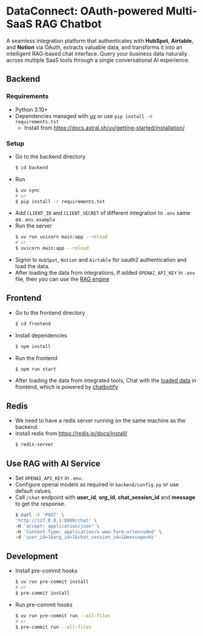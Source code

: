 # DataConnect: OAuth-powered Multi-SaaS RAG Chatbot

A seamless integration platform that authenticates with **HubSpot**, **Airtable**, and **Notion** via OAuth, extracts valuable data, and transforms it into an intelligent RAG-based chat interface. Query your business data naturally across multiple SaaS tools through a single conversational AI experience.

## Backend

### Requirements

- Python 3.10+
- Dependencies managed with [uv](https://docs.astral.sh/uv/) or use `pip install -r requirements.txt`
    - Install from https://docs.astral.sh/uv/getting-started/installation/

### Setup

- Go to the backend directory
    ```bash
    $ cd backend
    ```
- Run
    ```bash
    $ uv sync
    # or
    $ pip install -r requirements.txt
    ```
- Add `CLIENT_ID` and `CLIENT_SECRET` of different integration to `.env` same as `.env.example`
- Run the server
    ```bash
    $ uv run uvicorn main:app --reload
    # or
    $ uvicorn main:app --reload
    ```
- Signin to `HubSpot`, `Notion` and `Airtable` for oauth2 authentication and load the data.
- After loading the data from integrations, If added `OPENAI_API_KEY` in `.env` file, then you can use the [RAG engine](#use-rag-with-ai-service)

## Frontend

- Go to the frontend directory
    ```bash
    $ cd frontend
    ```
- Install dependencies
    ```bash
    $ npm install
    ```
- Run the frontend
    ```bash
    $ npm run start
    ```
- After loading the data from integrated tools, Chat with the [loaded data](#use-rag-with-ai-service) in frontend, which is powered by [chatbotify](https://react-chatbotify.com/)

## Redis

- We need to have a redis server running on the same machine as the backend.
- Install redis from https://redis.io/docs/install/
    ```bash
    $ redis-server
    ```

## Use RAG with AI Service

- Set `OPENAI_API_KEY` in `.env`.
- Configure openai models as required in `backend/config.py` or use default values.
- Call `/chat` endpoint with **user_id**, **org_id**, **chat_session_id** and **message** to get the response.
    ```bash
    $ curl -X 'POST' \
    'http://127.0.0.1:8000/chat' \
    -H 'accept: application/json' \
    -H 'Content-Type: application/x-www-form-urlencoded' \
    -d 'user_id=1&org_id=1&chat_session_id=1&message=Hi'
    ```

## Development

- Install pre-commit hooks
    ```bash
    $ uv run pre-commit install
    # or
    $ pre-commit install
    ```
- Run pre-commit hooks
    ```bash
    $ uv run pre-commit run --all-files
    # or
    $ pre-commit run --all-files
    ```
